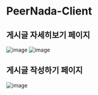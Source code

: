 # PeerNada-Client

## 게시글 자세히보기 페이지
![image](https://user-images.githubusercontent.com/91943160/181716558-1015f378-ed29-4d1a-b14a-0b4c91f8fb48.png)
![image](https://user-images.githubusercontent.com/91943160/181716589-886c972a-0698-4d12-818d-3f517f26cd97.png)

## 게시글 작성하기 페이지
![image](https://user-images.githubusercontent.com/91943160/181716656-123f2655-a08f-45a8-bd2a-ce7e071a6c95.png)
